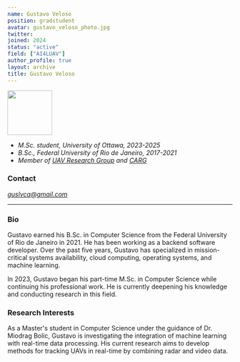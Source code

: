 ```yaml
---
name: Gustavo Veloso
position: gradstudent
avatar: gustavo_veloso_photo.jpg
twitter:
joined: 2024
status: "active"
field: ["AI4LUAV"]
author_profile: true
layout: archive
title: Gustavo Veloso
---
```

<img width="100" src="{{site.baseurl}}/images/people/{{page.avatar}}" data-action="zoom">

- _M.Sc. student, University of Ottawa, 2023-2025_<br>
- _B.Sc., Federal University of Rio de Janeiro, 2017-2021_<br>
- _Member of [UAV Research Group](https://carg-uottawa.github.io/ai4uav/) and [CARG](https://carg-uottawa.github.io/)_

### Contact
<i class="fa fa-envelope-o"> guslvca@gmail.com </i><br>
<hr>

###  Bio
Gustavo earned his B.Sc. in Computer Science from the Federal University of Rio de Janeiro in 2021. He has been working as a backend software developer. Over the past five years, Gustavo has specialized in mission-critical systems availability, cloud computing, operating systems, and machine learning.

In 2023, Gustavo began his part-time M.Sc. in Computer Science while continuing his professional work. He is currently deepening his knowledge and conducting research in this field.

### Research Interests

As a Master's student in Computer Science under the guidance of Dr. Miodrag Bolic, Gustavo is investigating the integration of machine learning with real-time data processing. His current research aims to develop methods for tracking UAVs in real-time by combining radar and video data.
